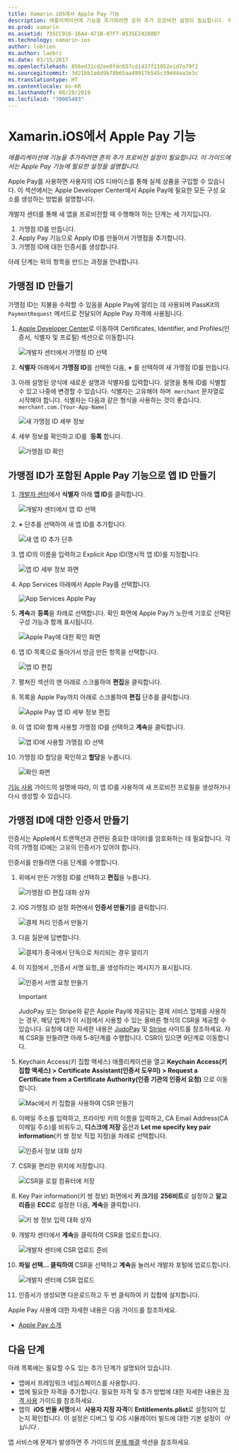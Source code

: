```yaml
---
title: Xamarin.iOS에서 Apple Pay 기능
description: 애플리케이션에 기능을 추가하려면 흔히 추가 프로비전 설정이 필요합니다. 이 가이드에서는 Apple Pay 기능에 필요한 설정을 설명합니다.
ms.prod: xamarin
ms.assetid: 735CC916-16A4-471B-87F7-0535E24288D7
ms.technology: xamarin-ios
author: lobrien
ms.author: laobri
ms.date: 03/15/2017
ms.openlocfilehash: 856ed31cd2ee8fdc657cd1437f21052e1d7a79f2
ms.sourcegitcommit: 3d21bb1a6d9b78b65aa49917b545c39d44aa3e3c
ms.translationtype: HT
ms.contentlocale: ko-KR
ms.lasthandoff: 08/28/2019
ms.locfileid: "70065493"
---
```

# <a name="apple-pay-capabilities-in-xamarinios"></a>Xamarin.iOS에서 Apple Pay 기능

_애플리케이션에 기능을 추가하려면 흔히 추가 프로비전 설정이 필요합니다. 이 가이드에서는 Apple Pay 기능에 필요한 설정을 설명합니다._

Apple Pay를 사용하면 사용자의 iOS 디바이스를 통해 실제 상품을 구입할 수 있습니다. 이 섹션에서는 Apple Developer Center에서 Apple Pay에 필요한 모든 구성 요소를 생성하는 방법을 설명합니다.

개발자 센터를 통해 새 앱을 프로비전할 때 수행해야 하는 단계는 세 가지입니다.

1. 가맹점 ID를 만듭니다.
2. Apply Pay 기능으로 Apply ID를 만들어서 가맹점을 추가합니다.
3. 가맹점 ID에 대한 인증서를 생성합니다.

아래 단계는 위의 항목을 만드는 과정을 안내합니다.

<a name="merchantid" />

## <a name="create-merchant-id"></a>가맹점 ID 만들기

가맹점 ID는 지불을 수락할 수 있음을 Apple Pay에 알리는 데 사용되며 PassKit의 `PaymentRequest` 메서드로 전달되어 Apple Pay 자격에 사용됩니다.

1. [Apple Developer Center](https://developer.apple.com/account/)로 이동하여 Certificates, Identifier, and Profiles(인증서, 식별자 및 프로필) 섹션으로 이동합니다. 
 
    ![개발자 센터에서 가맹점 ID 선택](apple-pay-capabilities-images/image57.png)

2. **식별자** 아래에서 **가맹점 ID**를 선택한 다음, **+** 를 선택하여 새 가맹점 ID를 만듭니다.  

3. 아래 설명된 양식에 새로운 설명과 식별자를 입력합니다. 설명을 통해 ID를 식별할 수 있고 나중에 변경할 수 있습니다. 식별자는 고유해야 하며  `merchant` 문자열로 시작해야 합니다. 식별자는 다음과 같은 형식을 사용하는 것이 좋습니다. `merchant.com.[Your-App-Name]`
   
    ![새 가맹점 ID 세부 정보](apple-pay-capabilities-images/image58.png)

4. 세부 정보를 확인하고 ID를  **등록** 합니다. 
    
    ![가맹점 ID 확인](apple-pay-capabilities-images/image59.png)

<a name="appid" />

## <a name="create-an-app-id-with-the-apple-pay-capability-that-includes-the-merchant-id"></a>가맹점 ID가 포함된 Apple Pay 기능으로 앱 ID 만들기

1. [개발자 센터](https://developer.apple.com/account/)에서 **식별자** 아래 **앱 ID**를 클릭합니다. 
    
    ![개발자 센터에서 앱 ID 선택](apple-pay-capabilities-images/image6.png)

2. **+** 단추를 선택하여 새 앱 ID를 추가합니다. 
   
    ![새 앱 ID 추가 단추](apple-pay-capabilities-images/image27.png)

3. 앱 ID의 이름을 입력하고 Explicit App ID(명시적 앱 ID)를 지정합니다.    
   
    ![앱 ID 세부 정보 화면](apple-pay-capabilities-images/image35.png)

4. App Services 아래에서 Apple Pay를 선택합니다.    
  
    ![App Services Apple Pay](apple-pay-capabilities-images/image36.png)

5. **계속**과 **등록**을 차례로 선택합니다. 확인 화면에 Apple Pay가 노란색 기호로 선택된 구성 가능과 함께 표시됩니다. 
   
    ![Apple Pay에 대한 확인 화면](apple-pay-capabilities-images/image37.png)

6. 앱 ID 목록으로 돌아가서 방금 만든 항목을 선택합니다.  
   
    ![앱 ID 편집](apple-pay-capabilities-images/image38.png)

7. 펼쳐진 섹션의 맨 아래로 스크롤하여 **편집**을 클릭합니다.
8. 목록을 Apple Pay까지 아래로 스크롤하여 **편집** 단추를 클릭합니다.  
    
    ![Apple Pay 앱 ID 세부 정보 편집](apple-pay-capabilities-images/image39.png)

9. 이 앱 ID와 함께 사용할 가맹점 ID를 선택하고 **계속**을 클릭합니다.  
    
    ![앱 ID에 사용할 가맹점 ID 선택](apple-pay-capabilities-images/image40.png)

10. 가맹점 ID 할당을 확인하고 **할당**을 누릅니다.  
    
    ![확인 화면](apple-pay-capabilities-images/image41.png)

[기능 사용](~/ios/deploy-test/provisioning/capabilities/index.md) 가이드의 설명에 따라, 이 앱 ID를 사용하여 새 프로비전 프로필을 생성하거나 다시 생성할 수 있습니다. 

<a name="certificate" />

## <a name="create-a-certificate-for-your-merchant-id"></a>가맹점 ID에 대한 인증서 만들기

인증서는 Apple에서 트랜잭션과 관련된 중요한 데이터를 암호화하는 데 필요합니다. 각각의 가맹점 ID에는 고유의 인증서가 있어야 합니다. 

인증서를 만들려면 다음 단계를 수행합니다.

1. 위에서 만든 가맹점 ID를 선택하고 **편집**을 누릅니다. 
    
    ![가맹점 ID 편집 대화 상자](apple-pay-capabilities-images/image42.png)

2. iOS 가맹점 ID 설정 화면에서 **인증서 만들기**를 클릭합니다. 
   
    ![결제 처리 인증서 만들기](apple-pay-capabilities-images/image43.png)

3. 다음 질문에 답변합니다. 

    ![결제가 중국에서 단독으로 처리되는 경우 알리기](apple-pay-capabilities-images/image44.png)

4. 이 지점에서 _인증서 서명 요청_을 생성하라는 메시지가 표시됩니다. 

    ![인증서 서명 요청 만들기](apple-pay-capabilities-images/image45.png)
    
    > [!IMPORTANT]
    > JudoPay 또는 Stripe와 같은 Apple Pay에 제공되는 결제 서비스 업체를 사용하는 경우, 해당 업체가 이 시점에서 사용할 수 있는 올바른 형식의 CSR을 제공할 수 있습니다. 요청에 대한 자세한 내용은 [JudoPay](https://www.judopay.com/docs/version-52/apple-pay/getting-started/#create-an-apple-pay-certificate) 및 [Stripe](https://stripe.com/docs/apple-pay/apps#csr) 사이트를 참조하세요. 자체 CSR을 만들려면 아래 5-8단계를 수행합니다. CSR이 있으면 9단계로 이동합니다.

5. Keychain Access(키 집합 액세스) 애플리케이션을 열고 **Keychain Access(키 집합 액세스) &gt; Certificate Assistant(인증서 도우미) &gt; Request a Certificate from a Certificate Authority(인증 기관의 인증서 요청)** 으로 이동합니다. 

     ![Mac에서 키 집합을 사용하여 CSR 만들기](apple-pay-capabilities-images/image46.png)

6. 이메일 주소를 입력하고, 프라이빗 키의 이름을 입력하고, CA Email Address(CA 이메일 주소)를 비워두고, **디스크에 저장** 옵션과 **Let me specify key pair information**(키 쌍 정보 직접 지정)을 차례로 선택합니다.

     ![인증서 정보 대화 상자](apple-pay-capabilities-images/image47.png)

7. CSR을 편리한 위치에 저장합니다. 

     ![CSR을 로컬 컴퓨터에 저장](apple-pay-capabilities-images/image48.png)

8. Key Pair information(키 쌍 정보) 화면에서 **키 크기**를 **256비트**로 설정하고 **알고리즘**을 **ECC**로 설정한 다음, **계속**을 클릭합니다.

     ![키 쌍 정보 입력 대화 상자](apple-pay-capabilities-images/image49.png)

9. 개발자 센터에서 **계속**을 클릭하여 CSR을 업로드합니다. 

     ![개발자 센터에 CSR 업로드 준비](apple-pay-capabilities-images/image50.png)

10. **파일 선택... 클릭하여** CSR을 선택하고 **계속**을 눌러서 개발자 포털에 업로드합니다. 

     ![개발자 센터에 CSR 업로드](apple-pay-capabilities-images/image51.png)

11. 인증서가 생성되면 다운로드하고 두 번 클릭하여 키 집합에 설치합니다.

Apple Pay 사용에 대한 자세한 내용은 다음 가이드를 참조하세요.

* [Apple Pay 소개](~/ios/platform/apple-pay.md)

## <a name="next-steps"></a>다음 단계
 
아래 목록에는 필요할 수도 있는 추가 단계가 설명되어 있습니다.

* 앱에서 프레임워크 네임스페이스를 사용합니다.
* 앱에 필요한 자격을 추가합니다. 필요한 자격 및 추가 방법에 대한 자세한 내용은 [자격 사용](~/ios/deploy-test/provisioning/entitlements.md) 가이드를 참조하세요.
* 앱의  **iOS 번들 서명**에서  **사용자 지정 자격**이 **Entitlements.plist**로 설정되어 있는지 확인합니다. 이 설정은 디버그 및 iOS 시뮬레이터 빌드에 대한 기본 설정이  _아닙니다_ .

앱 서비스에 문제가 발생하면 주 가이드의 [문제 해결](~/ios/deploy-test/provisioning/capabilities/index.md) 섹션을 참조하세요.

